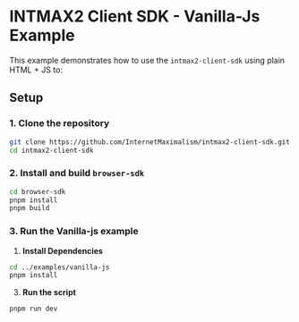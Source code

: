 # INTMAX2 Client SDK - Vanilla-Js Example

This example demonstrates how to use the `intmax2-client-sdk` using plain HTML + JS to:

## Setup

### 1. **Clone the repository**

```bash
git clone https://github.com/InternetMaximalism/intmax2-client-sdk.git
cd intmax2-client-sdk
```

### 2. **Install and build `browser-sdk`**

```bash
cd browser-sdk
pnpm install
pnpm build
```

### 3. **Run the Vanilla-js example**

1. **Install Dependencies**

```bash
cd ../examples/vanilla-js
pnpm install
```

3. **Run the script**

```bash
pnpm run dev
```